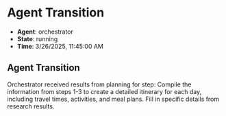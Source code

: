 # Agent Transition

- **Agent**: orchestrator
- **State**: running
- **Time**: 3/26/2025, 11:45:00 AM

## Agent Transition

Orchestrator received results from planning for step: Compile the information from steps 1-3 to create a detailed itinerary for each day, including travel times, activities, and meal plans. Fill in specific details from research results.

